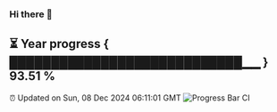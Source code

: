 ### Hi there 👋
⏳ Year progress { ████████████████████████████▁▁ } 93.51 %
---
⏰ Updated on Sun, 08 Dec 2024 06:11:01 GMT
![Progress Bar CI](https://github.com/Moyi321/Moyi321/workflows/Progress%20Bar%20CI/badge.svg)
